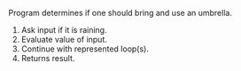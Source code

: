 Program determines if one should bring and use an umbrella.

1. Ask input if it is raining.
2. Evaluate value of input.
3. Continue with represented loop(s).
4. Returns result.